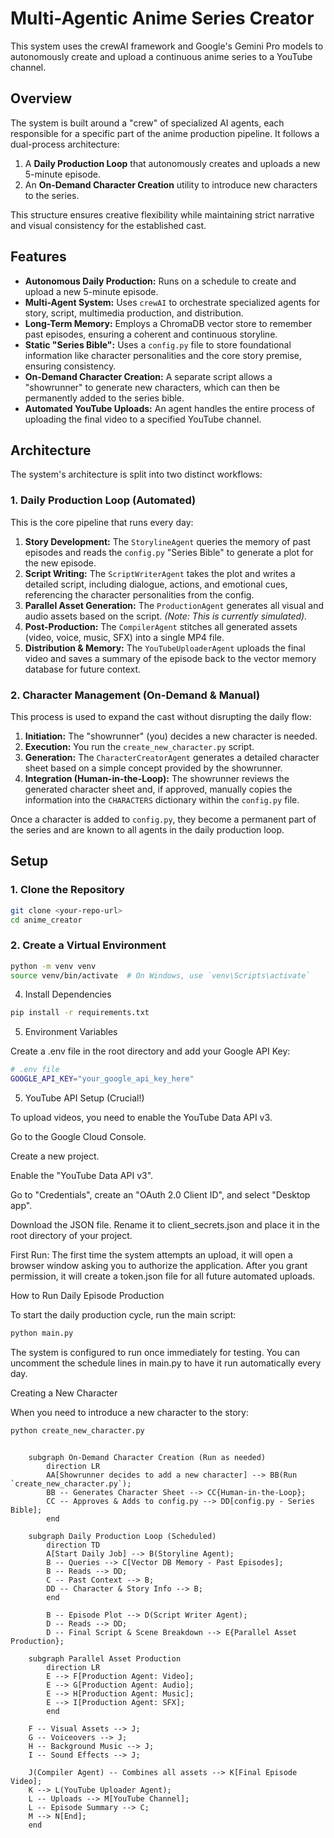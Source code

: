 
# Multi-Agentic Anime Series Creator

This system uses the crewAI framework and Google's Gemini Pro models to autonomously create and upload a continuous anime series to a YouTube channel.

## Overview

The system is built around a "crew" of specialized AI agents, each responsible for a specific part of the anime production pipeline. It follows a dual-process architecture:
1.  A **Daily Production Loop** that autonomously creates and uploads a new 5-minute episode.
2.  An **On-Demand Character Creation** utility to introduce new characters to the series.

This structure ensures creative flexibility while maintaining strict narrative and visual consistency for the established cast.

## Features

- **Autonomous Daily Production:** Runs on a schedule to create and upload a new 5-minute episode.
- **Multi-Agent System:** Uses `crewAI` to orchestrate specialized agents for story, script, multimedia production, and distribution.
- **Long-Term Memory:** Employs a ChromaDB vector store to remember past episodes, ensuring a coherent and continuous storyline.
- **Static "Series Bible":** Uses a `config.py` file to store foundational information like character personalities and the core story premise, ensuring consistency.
- **On-Demand Character Creation:** A separate script allows a "showrunner" to generate new characters, which can then be permanently added to the series bible.
- **Automated YouTube Uploads:** An agent handles the entire process of uploading the final video to a specified YouTube channel.

## Architecture

The system's architecture is split into two distinct workflows:

### 1. Daily Production Loop (Automated)

This is the core pipeline that runs every day:

1.  **Story Development:** The `StorylineAgent` queries the memory of past episodes and reads the `config.py` "Series Bible" to generate a plot for the new episode.
2.  **Script Writing:** The `ScriptWriterAgent` takes the plot and writes a detailed script, including dialogue, actions, and emotional cues, referencing the character personalities from the config.
3.  **Parallel Asset Generation:** The `ProductionAgent` generates all visual and audio assets based on the script. *(Note: This is currently simulated).*
4.  **Post-Production:** The `CompilerAgent` stitches all generated assets (video, voice, music, SFX) into a single MP4 file.
5.  **Distribution & Memory:** The `YouTubeUploaderAgent` uploads the final video and saves a summary of the episode back to the vector memory database for future context.

### 2. Character Management (On-Demand & Manual)

This process is used to expand the cast without disrupting the daily flow:

1.  **Initiation:** The "showrunner" (you) decides a new character is needed.
2.  **Execution:** You run the `create_new_character.py` script.
3.  **Generation:** The `CharacterCreatorAgent` generates a detailed character sheet based on a simple concept provided by the showrunner.
4.  **Integration (Human-in-the-Loop):** The showrunner reviews the generated character sheet and, if approved, manually copies the information into the `CHARACTERS` dictionary within the `config.py` file.

Once a character is added to `config.py`, they become a permanent part of the series and are known to all agents in the daily production loop.

## Setup

### 1. Clone the Repository

```bash
git clone <your-repo-url>
cd anime_creator
```

### 2. Create a Virtual Environment
```bash
python -m venv venv
source venv/bin/activate  # On Windows, use `venv\Scripts\activate`
```



4. Install Dependencies
```bash
pip install -r requirements.txt
```

5. Environment Variables

Create a .env file in the root directory and add your Google API Key:

```bash
# .env file
GOOGLE_API_KEY="your_google_api_key_here"
```
5. YouTube API Setup (Crucial!)

To upload videos, you need to enable the YouTube Data API v3.

Go to the Google Cloud Console.

Create a new project.

Enable the "YouTube Data API v3".

Go to "Credentials", create an "OAuth 2.0 Client ID", and select "Desktop app".

Download the JSON file. Rename it to client_secrets.json and place it in the root directory of your project.

First Run: The first time the system attempts an upload, it will open a browser window asking you to authorize the application. After you grant permission, it will create a token.json file for all future automated uploads.

How to Run
Daily Episode Production

To start the daily production cycle, run the main script:
```bash
python main.py
```


The system is configured to run once immediately for testing. You can uncomment the schedule lines in main.py to have it run automatically every day.

Creating a New Character

When you need to introduce a new character to the story:

```bash
python create_new_character.py
```



```graph TD
    
    subgraph On-Demand Character Creation (Run as needed)
        direction LR
        AA[Showrunner decides to add a new character] --> BB(Run `create_new_character.py`);
        BB -- Generates Character Sheet --> CC{Human-in-the-Loop};
        CC -- Approves & Adds to config.py --> DD[config.py - Series Bible];
        end

    subgraph Daily Production Loop (Scheduled)
        direction TD
        A[Start Daily Job] --> B(Storyline Agent);
        B -- Queries --> C[Vector DB Memory - Past Episodes];
        B -- Reads --> DD;
        C -- Past Context --> B;
        DD -- Character & Story Info --> B;
        end
        
        B -- Episode Plot --> D(Script Writer Agent);
        D -- Reads --> DD;
        D -- Final Script & Scene Breakdown --> E{Parallel Asset Production};

    subgraph Parallel Asset Production
        direction LR
        E --> F[Production Agent: Video];
        E --> G[Production Agent: Audio];
        E --> H[Production Agent: Music];
        E --> I[Production Agent: SFX];
        end

    F -- Visual Assets --> J;
    G -- Voiceovers --> J;
    H -- Background Music --> J;
    I -- Sound Effects --> J;
    
    J(Compiler Agent) -- Combines all assets --> K[Final Episode Video];
    K --> L(YouTube Uploader Agent);
    L -- Uploads --> M[YouTube Channel];
    L -- Episode Summary --> C;
    M --> N[End];
    end
```




